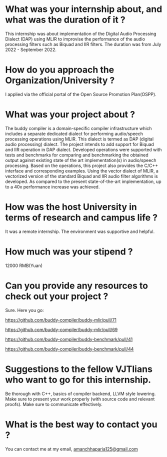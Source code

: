 # What was your internship about, and what was the duration of it ?

This internship was about implementation of the Digital Audio Processing Dialect (DAP) using MLIR to improvise the performance of the audio processing filters such as Biquad and IIR filters. The duration was from July 2022 - September 2022. 

# How do you approach the Organization/University ?

I applied via the official portal of the Open Source Promotion Plan(OSPP).

# What was your project about ?

The buddy compiler is a domain-specific compiler infrastructure which includes a separate dedicated dialect for performing audio/speech processing operations using MLIR. This dialect is termed as DAP (digital audio processing) dialect. The project intends to add support for Biquad and IIR operation in DAP dialect. Developed operations were supported with tests and benchmarks for comparing and benchmarking the obtained output against existing state of the art implementation(s) in audio/speech processing. Based on the operations, this project also provides the C/C++ interface and corresponding examples.
Using the vector dialect of MLIR, a vectorized version of the standard Biquad and IIR audio filter algorithms is developed. As compared to the present state-of-the-art implementation, up to a 40x performance increase was achieved.

# How was the host University in terms of research and campus life ?

It was a remote internship. The environment was supportive and helpful. 

# How much was your stipend ?

12000 RMB(Yuan)

# Can you provide any resources to check out your project ?

Sure. Here you go:

https://github.com/buddy-compiler/buddy-mlir/pull/71

https://github.com/buddy-compiler/buddy-mlir/pull/69

https://github.com/buddy-compiler/buddy-benchmark/pull/41

https://github.com/buddy-compiler/buddy-benchmark/pull/44

# Suggestions to the fellow VJTIians who want to go for this internship.

Be thorough with C++, basics of compiler backend, LLVM style lowering. Make sure to present your work properly (with source code and relevant proofs). Make sure to communicate effectively. 

# What is the best way to contact you ?

You can contact me at my email, [amanchhaparia125@gmail.com](mailto:amanchhaparia125@gmail.com)
